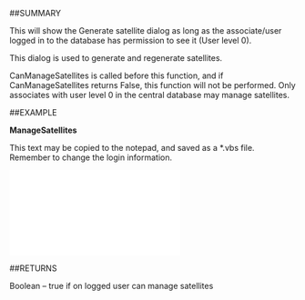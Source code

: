 

##SUMMARY

This will show the Generate satellite dialog as long as the associate/user logged in to the database has permission to see it (User level 0). 

This dialog is used to generate and regenerate satellites. 

CanManageSatellites is called before this function, and if CanManageSatellites returns False, this function will not be performed. Only associates with user level 0 in the central database may manage satellites.


##EXAMPLE

**ManageSatellites**

This text may be copied to the notepad, and saved as a *.vbs file. Remember to change the login information.

![](../../Examples/vbs/SOTravelInfoInterface.ManageSatellites.vbs.txt)




##RETURNS

Boolean – true if on logged user can manage satellites



